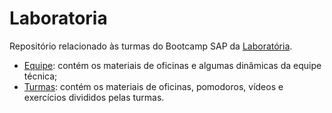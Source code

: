 # Laboratoria
Repositório relacionado às turmas do Bootcamp SAP da [Laboratória](https://www.laboratoria.la/br).

- [Equipe](./equipe): contém os materiais de oficinas e algumas dinâmicas da equipe técnica;
- [Turmas](./turmas): contém os materiais de oficinas, pomodoros, vídeos e exercícios divididos pelas turmas.